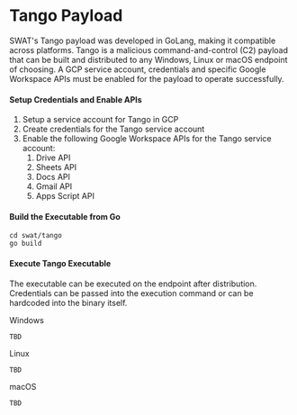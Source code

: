 # Tango Payload
SWAT's Tango payload was developed in GoLang, making it compatible across platforms. Tango is a malicious command-and-control (C2) payload that can be built and distributed to any Windows, Linux or macOS endpoint of choosing. A GCP service account, credentials and specific Google Workspace APIs must be enabled for the payload to operate successfully.

#### Setup Credentials and Enable APIs
1. Setup a service account for Tango in GCP
2. Create credentials for the Tango service account
3. Enable the following Google Workspace APIs for the Tango service account:
   1. Drive API
   2. Sheets API
   3. Docs API
   4. Gmail API
   5. Apps Script API

#### Build the Executable from Go

```
cd swat/tango
go build
```

#### Execute Tango Executable
The executable can be executed on the endpoint after distribution. Credentials can be passed into the execution command or can be hardcoded into the binary itself.

Windows
```
TBD
```

Linux
```
TBD
```

macOS
```
TBD
```